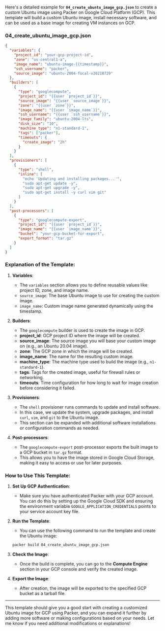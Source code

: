Here's a detailed example for **`04_create_ubuntu_image_gcp.json`** to create a custom Ubuntu image using Packer on Google Cloud Platform (GCP). This template will build a custom Ubuntu image, install necessary software, and can be used as a base image for creating VM instances on GCP.

### 04_create_ubuntu_image_gcp.json

```json
{
  "variables": {
    "project_id": "your-gcp-project-id",
    "zone": "us-central1-a",
    "image_name": "ubuntu-image-{{timestamp}}",
    "ssh_username": "packer",
    "source_image": "ubuntu-2004-focal-v20210729"
  },
  "builders": [
    {
      "type": "googlecompute",
      "project_id": "{{user `project_id`}}",
      "source_image": "{{user `source_image`}}",
      "zone": "{{user `zone`}}",
      "image_name": "{{user `image_name`}}",
      "ssh_username": "{{user `ssh_username`}}",
      "image_family": "ubuntu-2004-lts",
      "disk_size": "10",
      "machine_type": "n1-standard-1",
      "tags": ["packer"],
      "timeouts": {
        "create_image": "2h"
      }
    }
  ],
  "provisioners": [
    {
      "type": "shell",
      "inline": [
        "echo 'Updating and installing packages...'",
        "sudo apt-get update -y",
        "sudo apt-get upgrade -y",
        "sudo apt-get install -y curl vim git"
      ]
    }
  ],
  "post-processors": [
    {
      "type": "googlecompute-export",
      "project_id": "{{user `project_id`}}",
      "image_name": "{{user `image_name`}}",
      "bucket": "your-gcp-bucket-for-export",
      "export_format": "tar.gz"
    }
  ]
}
```

### Explanation of the Template:

1. **Variables**:
   - The `variables` section allows you to define reusable values like project ID, zone, and image name.
   - `source_image`: The base Ubuntu image to use for creating the custom image.
   - `image_name`: Custom image name generated dynamically using the timestamp.

2. **Builders**:
   - The `googlecompute` builder is used to create the image in GCP.
   - **project_id**: GCP project ID where the image will be created.
   - **source_image**: The source image you will base your custom image on (e.g., an Ubuntu 20.04 image).
   - **zone**: The GCP zone in which the image will be created.
   - **image_name**: The name for the resulting custom image.
   - **machine_type**: The machine type used to build the image (e.g., `n1-standard-1`).
   - **tags**: Tags for the created image, useful for firewall rules or networking.
   - **timeouts**: Time configuration for how long to wait for image creation before considering it failed.

3. **Provisioners**:
   - The `shell` provisioner runs commands to update and install software.
   - In this case, we update the system, upgrade packages, and install `curl`, `vim`, and `git` to the Ubuntu image.
   - This section can be expanded with additional software installations or configuration commands as needed.

4. **Post-processors**:
   - The `googlecompute-export` post-processor exports the built image to a GCP bucket in `tar.gz` format.
   - This allows you to have the image stored in Google Cloud Storage, making it easy to access or use for later purposes.

### How to Use This Template:
1. **Set Up GCP Authentication**:
   - Make sure you have authenticated Packer with your GCP account. You can do this by setting up the Google Cloud SDK and ensuring the environment variable `GOOGLE_APPLICATION_CREDENTIALS` points to your service account key file.

2. **Run the Template**:
   - You can use the following command to run the template and create the Ubuntu image:

   ```bash
   packer build 04_create_ubuntu_image_gcp.json
   ```

3. **Check the Image**:
   - Once the build is complete, you can go to the **Compute Engine** section in your GCP console and verify the created image.

4. **Export the Image**:
   - After creation, the image will be exported to the specified GCP bucket as a tarball file.

---

This template should give you a good start with creating a customized Ubuntu image for GCP using Packer, and you can expand it further by adding more software or making configurations based on your needs. Let me know if you need additional modifications or explanations!